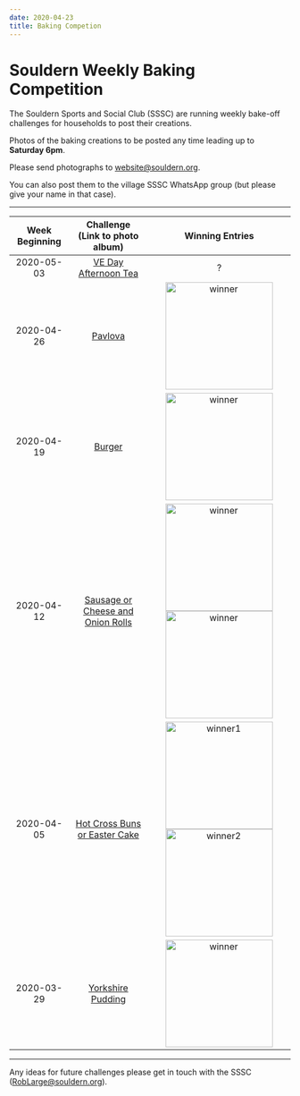 ```yaml
---
date: 2020-04-23
title: Baking Competion
---
```

<style>
table img {width:12em; vertical-align:middle}
</style>

# Souldern  Weekly Baking Competition

The Souldern Sports and Social Club (SSSC) are running weekly bake-off challenges for households to post their creations.

Photos of the baking creations to be posted any time leading up to **Saturday 6pm**.

Please send photographs to
  [website@souldern.org](mailto:website@souldern.org).

You can also post them to the village SSSC WhatsApp group (but please give your name in that case).

---


| Week Beginning | Challenge<br>(Link to photo album) | Winning Entries |
| :---: | :---: | :---: |
| 2020-05-03 | [VE Day Afternoon Tea](https://photos.app.goo.gl/BPiGpq6xrnQMgVPA8) | ? |
| 2020-04-26 | [Pavlova](https://photos.app.goo.gl/zByXdBLVuvcWjRHXA) | ![winner](https://lh3.googleusercontent.com/c7VYSOXN4aFXphsHfHDdCNUxYhXIdsOZehcjF7h-7uIFa9EP2xOVt03D6xHJ2WRwkqrErxnI2DqGtzNymC3bBM-Urq_JMVhCOR8263gaMN2cx8hOFfwpzEa_egPPxLAnYvWqcWAvd87KKQ5JjkvBnlD3oUR0Z-mJ-wWs7_UZVEcq7-GTdV7gW7j-u5SkB7GIXA3TSYx3V2rWOpE2xQDsVE8Mmrmcr32ezYMu00d2KGRWdLtTT0x0hslbzSvx9Yl0y7AQTURQ1It9_p4fRv6nOvwI3yI7gC0FY3VPePQMMZ9CPko0MoCWbDLncaRQQ0BIfZ_OoCQZWEvb8ec8cYVv3P8vLoL-yTsJRUYWBx65r834081i5YcQoGYGyp9Xv3A9FgWOt15eqt3ipZAp8VsFRUHG45bEcqdbDAQ2TB34eQHPTu0UFZ4s47GETGs89komm3E4Ce8rBJGv5lTQSqLrfoG-5qvGUuA7EwP8DEwyLiXAx6D5y-Uqb1gffxjH2TWt-GzU9TN1RE_UINmD7ybEiAb-lSOzICPHEGxR53a0x2e_D9O7VDNBVQFM7iKc1crg_LaIfTIbT3n_y5ST-7_8lOk5zBGTtzTX7O1COCWCWi3E4i2agacozPM78bqQ8AeSE-ZyDjVZYoDQFYpFL6xCuj8OXwxe2yFqch2v0LyQDv36Ci2fQa-Ffqe7Qc5SQ8XMH7PxuN1Bl8eg_8PuWp6rvs5lxDEaH3l2_CGcV2q4SO-dv-7DZGQ51A=w1159-h869-no) |
|2020-04-19 |[Burger](https://photos.app.goo.gl/De2hwTScK6wCQ7CB7) | ![winner](https://lh3.googleusercontent.com/r49y-wuT8X7yAiZ0esM07PZW8Ei-DOqV2NB93HkaU6-wh0PoxV8n1OlvQ7zPuMRABTsvsRwQySIjdnik-xYkyXpOcZ-5Z2l7qwn8UHtBXgrrOJW39178WF3uGol9qu1js6SfbXZZm1dBBWUb6UbnMQiwV9607uYMNstx4jXc3OR1alKiaMyUVEm-Gfa_eBtl77umwanBiJMDIyZMQdnuElP-nBFA7YGEHzX-zhKiiRqYy_KBwxT9wqTG6VcakzSz1TLhOlvdVHLYPUxd8lncybapo0Is_Jkj-ZJE6nVCc1h11FS5KvBQRN47NB2CSyxM-JSx0Q0xpG3zIPSYd4iDpjr9Wmhb3TJjL3x0zqbcUbocY5tVEqyTc7pc5N3nzOGWuLGZ7CGsYJ8REjYrzpeIKfkscw54XfCvcGlQNWe79KhqRnZcUgo3nEUbt1ySbfyMWJ3TBrAGnq30lCbe41q6qdMyRf1kTBZrRET0Ck87TmsPmCy9IXob6xJ5WsN-ONJeZPlCiBbc3JmRtv3gA7Zk8J-cUkf1jIaqh4OrYBjXxEnnz5mdV0iZVY6wFtAdlC9HUlE1YodyUsw1ZUSJ7lTE_S7rNmNYqdrxEjdE98TcH588GImUW7naQLQXFin-0xpRrp01dB1AQv_yqLCVFb-LpfqueuEyHrRLf4HmNwYcEbdBGlgBRohcOl197vjyjEKu5rGTCrlN16_u6xNxQ9S0eCJu5ULqAQLnLHhuyPpFlkgWafrIK0ZBdQ=w824-h868-no) |
| 2020-04-12 | [Sausage or Cheese and Onion Rolls](https://photos.app.goo.gl/G9W2MXm7adLpDoTd7) |  ![winner](https://lh3.googleusercontent.com/3aOh1wIdUY07RVNza44HWaEIwbUfWdwvepRZJTCGhq0JYZmUm4afsRf2m13zKFuPp-YUIgVvufcIjNI7Wmyn2fh0iB5s2V8HUrswtxUxquQlKQpF3ofSHdFG71-ZTiNBQHvoqXc3bPFIw98RDRHAzb7X2WpXkj4amQZocygRUW7xaK38M66AGtyvXThElC3eO2gLZolKUSpV5rH8UfY_lYF4JXzExPOS9WJToiOAg3Qp0qsHsIKVKTe8SA0hlIAURa-In4kRINQ8YwK0ho-bDHQik-wPYth8NSZR0AgQ6U7wAOFmVyoHYGNdY9t7SujUk9BDFSdQtHr6jCieBKESrJB1eG1oLG0iV399neVcdF92f0LW2tn9tlL7VI0SFhfX6IVCbQ2vBhHkdiVOJ9ZlKLCXSXNAK11r-VtM0TBF89lQZvcvgde4VpVAzf7QxJsNTey3owse-sZvFDNHYWvR6phQPoKU8cQt5aIdy_xGqEU7spi1au3zEq5otkKESCD2fFcvqNBFBZgtEhErX0Nqj-rqps31QbHRP500UbrF5xxm5LNSBYmD24gnNXxpb9il78q_FFVsC1gJsD96mZ9sPrz_epCxrmlc7Q3hbPEEM00fP-wVIUy6aRHezJcLhlEAXuBJWkuxWesL8ON2oxDxs18cLHv7lBEcyGPWBDagBX_WuFC4ChX9_z-1sYy-YQ6HWM521KVnFF8gJKWc0adlrZWEMChQD1Cuwp9aLiDck-nJLcUO8MG0Vw=w647-h862-no)  ![winner](https://lh3.googleusercontent.com/ibAs7HKm-ltfQkUPX2w-csk2tApbMkQStd6wZhQze6QncSEPfSnqxo9vvhabNPsgq7im9UjMm1E7NJwLJrejKyI8U82K9fzJZLE4U6Crfo1VTI861tAbFrM7nk8WUv_FNBVu66Ab5rdTa0L2JiO6a14mF82F9GyTCG5LZj1C116yXUpp-nWwEWLjFnSAp3mSK13V2E-cb9kEsUB80ita2zCb3g9jbCIOk_F3ZkdUFFtjeRDyWFxHZaF0lffWrNUu_6zbhN0gcdBjoKZ3f5s9L_99yaCTzR1Ao1lgdyWajqJfbCSQg9Q9WH_Axm4s-siF1Yv9Runa5R8wx4Au1SRlyqrhIVv1gJWZ1Wd0z3A5t0dgoJ1upNqaKiu5fbLmVdD4lqLpkAchTVH4RRzeLSQbGjsx6OmQk8iZ2y86WLfe4p475w9IqXuGFkSSUhUyF56lCNQqwxO-04cpREOUAHClsGfnmw6Lk6RT53jy3hfNPMH2zQIOWS4NGFH5AgxJALsiDTwoVJ9Gv5gQ4ToVX87FKd2FK-auknUbun_wnq2fVaGCw1feFVrBAMI4GMhbANbDceZwTAXhTITzCpVT7ei90ByqAKQBt7cKvb2vZi9Ym6xmNhrUSGV4Q9D-afwwdj66MTkbKQTOkLoWxazj1FseEx-ZMYp5ga5aAlS9wHB_RuUbtELhf6B7exbHFMLN9N5XYI1AlG89ErdsSCgN7t4bqtbqr5_IKNVhMdAcaY5L2Zxic9N07LQ5pw=w640-h480-no) |
| 2020-04-05 | [Hot Cross Buns or Easter Cake](https://photos.app.goo.gl/4vyjnxGKp9JSx7eJ6) | ![winner1](https://lh3.googleusercontent.com/_yLTVUnBuqbmuea878dq5-WxedzTL72eTwmdyTk5NDLgpO08QqI_QzbdSY-NAgw95eFmYYHv3gkWOJ8VcR02SbK9TjdWs0FK49gELssgMM2mkAXLpfivKzj-YD-xo1JVv4fZlTCjd22oH-8_rhwPbhnMvDVDtlTKZev9bjImJ58u8Y5FOth8fOvwh_uOsCtl1w_-oI1NbuQYwG_CfbU20_p0bPl4b8kCu4n-dihUsrerFDFbT5QSzRsZcIqffTG3TwFaMAlyN2M_vWh6TrYIgey_T6VGbARbfPo4hhYQ_mwvA29_NICnMraHSEHMfxY05ImmGUthUYrOB4gQ44B55OX-SXybvYhWEuwZ5FwqqJos8hB-bY6Wfm4Hr5APk9SH-yi910lHJFeKpHsDYBTeB-BFiGIaYlEEE1mlahqvC79NZ3iiWe9bE1_MXWU878hgQBAzcMgX23ma0Bqr4CANePX3bTYYA5yuWQOsQQlzNr0vLH9eHrPBo5FEOCgMyahaulmjR9PLC-518x06IJ2-5T3F6r2KMYahnwP3eJaHQCHyKhpYzHFuTbxpllUuc4kDpcDNJZEGzLn3bNd3vAEupuWAHIQ8s0HdBufHu24aaU5C3PwMv05_neOtPpkrDR6Dgo-bhXXMmtxBt2WyzyMacyjX0nbLZf8G31zXKZ2ivGYlxLO3KIxUyQ8pCQ0hQ296mVMlh3-Qvmj2C5fZc9diFt1CqmNzG67Q_fNdxzg_kRAD5UAhJKaBjxU=w1089-h1451-no) ![winner2](https://lh3.googleusercontent.com/LsM6WfXkCFmEWUDt00K9n7UsHSKNxYHJ2w5kab94cLLpjPxytaWQWzR6gZ4QpJZ1GzxW84-ZvWbcpM8zH7UQMNnoB1gkJB4hOLpSfInXGNsD0_VJ8WL0WBhtxrrR-G7Herb3B_1HRHFKmUx6bA-IBiNUvAcVS85b24DBSU8sj4NrAMvVgUXG3FKiAwCQmJWaG44Pmho8TtlpoHcbyUtGBdlDQK8fG3E_fHbYG1lxklfndr-npGc85pzpV5ppIxGMObjxTfItHFj1I2kGb6newd5Yqn-nhRAl1YnflcFs3UzUBp_cjPCz81KK2yz3n1z2C3Tt45vCO5z2O8HTWu3sFBWvNaZT-Lg_6YFEvyGbJhoufD46gtlIgxl-j-06PGjSOEyAGPMRVH-QCvS21CvBiplkjc1JwOvdDKj3xo3g3NV_TpJsVii0KY6_3p_dMK_smLXCd9oPFdNg8_lTbCIqfx13dDXi-jpoB5dL8AU_cYrZQgmPlISZ3UdYj318QV6QLcfY-haaBTDJSE_sfMv5LgphZFchpoMtfgQ60RXWmIZRWKmWfi-DW16Wx7E4tmY5Ox3ZshOvz_mAnn-dIfnfwwZ8jwEcU2BOhZhkAklWNgAP4mEQ58z3z5qcy2YkYH8sMZGcquMX5I-M9MIkv8XKZ0t7PqtfVWON8hWpn13CYs8jACPGM99uh4bclE6W8eu5k6HQXNGzssOrTUQjBhVa208W-byvryJlk-bED-z7P-WpjvBaugj-Gg=w659-h876-no) |
| 2020-03-29 | [Yorkshire Pudding](https://photos.google.com/share/AF1QipNe_Mm3jL8bhhaZUijlRq2uhTyHL5Xq91VPJvMTqp5LKfk_b0l5-17qRWfVNQ7Kig?key=U0NBSlRJd0ZPYlJnbEp1aTQxTXk3ZUp4eDZ0dGZn) | ![winner](https://lh3.googleusercontent.com/x1JtZUbfyAJ_NVkrIq4ye7ORebcNgKPbCu4yyzoJvWGkYWFIlu2azVhPQYZdnFiVOBx4FdZfzhUAX8G_IZIDTj0zHcQOjlMbYatJAxL1fd6VTh7GNquufayCYLmNPrWAo7s8WkjMvCOhFdChC2ICDy71fBR7vus7rnqc3D3u3ag3MVyXIDawh4QmVQmL0dj2K5oURXYCO5kf7GWZTv8cc5FB3xY0PuhZPJ9ylKIHBKYqWA-x5rMb_P_ENULk1T_FFMwDLPsjDpMMrkksqXbrOLNETiJd-9D8qRQ2QlKEx_R0x0-37X8D4BWZd6iVFHF9aplFfZcX_7Em1BPmgXyEqe8loZuujFEyP9fqagj_Yxsu78jtzT9Eq3sMfcZcvltf4KncDAFLz5JNU2bwim1xroLuMcu15XvIyKkPSAM6uI7CGmQFcEkRQCulLnsRN1m50skpzWdXwSgZCmZAmseIwteYU8JHl2UXDLVOQvuykNe7GzSgGNZP9aZv1D3oAGsXYokr1SS3F_VOA1NHIqiFIaSdklhwPzz_oG8VQwXuGxl78yLbKdTrfoLkZIm-XOUMKvfaKOXPGEjumD1VrfXr2KfMdu7cgsyr3Okan6-k16jX-YXM3NEIX3xfTWGF4d3nInLRcMJAk4RqfYNCsSdOzZ-C0VTRbAHO89s3fpZDg0xuWpMKekVdDGZeItkKmGrObCZpIJbx5vbkFt9EOSdvNthF-lU5aCDz_OAhO2TggekwAbemvzmf0ME=w564-h752-no) |







---
Any ideas for future challenges please get in touch with the SSSC ([RobLarge@souldern.org](mailto:RobLarge@souldern.org)).

